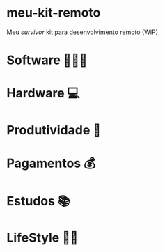 # meu-kit-remoto
Meu *survivor* kit para desenvolvimento remoto (WIP)

# Software 👨🏻‍💻

# Hardware 💻

# Produtividade 📌

# Pagamentos 💰

# Estudos 📚

# LifeStyle 🕺🏻


